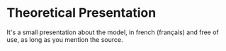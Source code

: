 # Theoretical Presentation
It's a small presentation about the model, in french (français) and free of use, as long as you mention the source.
